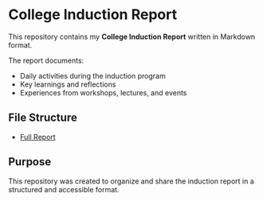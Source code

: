 # College Induction Report  

This repository contains my **College Induction Report** written in Markdown format.  

The report documents:  
- Daily activities during the induction program  
- Key learnings and reflections  
- Experiences from workshops, lectures, and events  

## File Structure  
- [Full Report](./main-report.md)
  
## Purpose  
This repository was created to organize and share the induction report in a structured and accessible format.  
